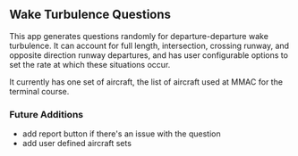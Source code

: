## Wake Turbulence Questions

This app generates questions randomly for departure-departure wake turbulence. It can account for full length, intersection, crossing runway, and opposite direction runway departures, and has user configurable options to set the rate at which these situations occur.

It currently has one set of aircraft, the list of aircraft used at MMAC for the terminal course.

### Future Additions

- add report button if there's an issue with the question
- add user defined aircraft sets
